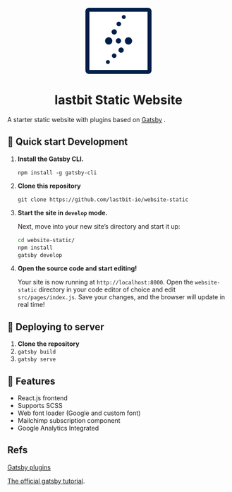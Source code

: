 <p align="center">
  <a href="https://lastbit.io">
    <img src="static/images/logo.png?raw=true" />
  </a>
</p>
<h1 align="center">
  lastbit Static Website
</h1>

A starter static website with plugins based on [Gatsby](https://www.gatsbyjs.org/) .

## 👷 Quick start Development

1. **Install the Gatsby CLI.**

   ```shell
   npm install -g gatsby-cli
   ```

2. **Clone this repository**

   ```
   git clone https://github.com/lastbit-io/website-static
   ```

3. **Start the site in `develop` mode.**

   Next, move into your new site’s directory and start it up:

   ```sh
   cd website-static/
   npm install
   gatsby develop
   ```

4. **Open the source code and start editing!**

   Your site is now running at `http://localhost:8000`. Open the `website-static` directory in your code editor of choice and edit `src/pages/index.js`. Save your changes, and the browser will update in real time!

## 🚀 Deploying to server

1. **Clone the repository**
2. `gatsby build`
3. `gatsby serve`

## 🧐 Features

- React.js frontend
- Supports SCSS
- Web font loader (Google and custom font)
- Mailchimp subscription component
- Google Analytics Integrated

## Refs

[Gatsby plugins](https://gatsbyjs.org/plugins/)

[The official gatsby tutorial](https://gatsbyjs.org/tutorial/).
